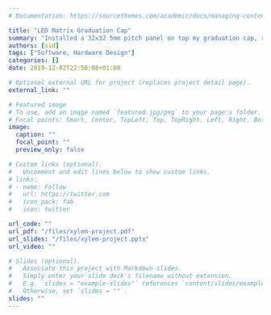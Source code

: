 ```yaml
---
# Documentation: https://sourcethemes.com/academic/docs/managing-content/

title: "LED Matrix Graduation Cap"
summary: "Installed a 32x32 5mm pitch panel on top my graduation cap, runs pre-set gifs on loop with animations. Used the SmartLED Shield with a Teensy 3.6 to manage the output to the panel.  Pictures waiting until the in-person ceremony (hopefully) soon!"
authors: [sid]
tags: ["Software, Hardware Design"]
categories: []
date: 2019-12-02T22:50:08+01:00

# Optional external URL for project (replaces project detail page).
external_link: ""

# Featured image
# To use, add an image named `featured.jpg/png` to your page's folder.
# Focal points: Smart, Center, TopLeft, Top, TopRight, Left, Right, BottomLeft, Bottom, BottomRight.
image:
  caption: ""
  focal_point: ""
  preview_only: false

# Custom links (optional).
#   Uncomment and edit lines below to show custom links.
# links:
# - name: Follow
#   url: https://twitter.com
#   icon_pack: fab
#   icon: twitter

url_code: ""
url_pdf: "/files/xylem-project.pdf"
url_slides: "/files/xylem-project.pptx"
url_video: ""

# Slides (optional).
#   Associate this project with Markdown slides.
#   Simply enter your slide deck's filename without extension.
#   E.g. `slides = "example-slides"` references `content/slides/example-slides.md`.
#   Otherwise, set `slides = ""`.
slides: ""
---
```

